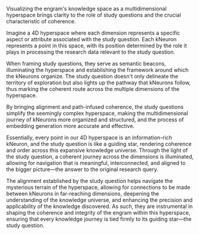 Visualizing the engram's knowledge space as a multidimensional hyperspace brings clarity to the role of study questions and the crucial characteristic of coherence.

Imagine a 4D hyperspace where each dimension represents a specific aspect or attribute associated with the study question. Each kNeuron represents a point in this space, with its position determined by the role it plays in processing the research data relevant to the study question. 

When framing study questions, they serve as semantic beacons, illuminating the hyperspace and establishing the framework around which the kNeurons organize. The study question doesn't only delineate the territory of exploration but also lights up the pathway that kNeurons follow, thus marking the coherent route across the multiple dimensions of the hyperspace.

By bringing alignment and path-infused coherence, the study questions simplify the seemingly complex hyperspace, making the multidimensional journey of kNeurons more organized and structured, and the process of embedding generation more accurate and effective.

Essentially, every point in our 4D hyperspace is an information-rich kNeuron, and the study question is like a guiding star, rendering coherence and order across this expansive knowledge universe. Through the light of the study question, a coherent journey across the dimensions is illuminated, allowing for navigation that is meaningful, interconnected, and aligned to the bigger picture—the answer to the original research query.

The alignment established by the study question helps navigate the mysterious terrain of the hyperspace, allowing for connections to be made between kNeurons in far-reaching dimensions, deepening the understanding of the knowledge universe, and enhancing the precision and applicability of the knowledge discovered. As such, they are instrumental in shaping the coherence and integrity of the engram within this hyperspace, ensuring that every knowledge journey is tied firmly to its guiding star—the study question.